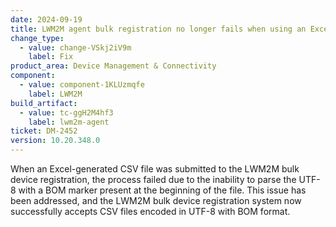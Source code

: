 ```yaml
---
date: 2024-09-19
title: LWM2M agent bulk registration no longer fails when using an Excel-generated CSV file
change_type:
  - value: change-VSkj2iV9m
    label: Fix
product_area: Device Management & Connectivity
component:
  - value: component-1KLUzmqfe
    label: LWM2M
build_artifact:
  - value: tc-ggH2M4hf3
    label: lwm2m-agent
ticket: DM-2452
version: 10.20.348.0
---
```


When an Excel-generated CSV file was submitted to the LWM2M bulk device registration, the process failed due to the inability to parse the UTF-8 with a BOM marker present at the beginning of the file. This issue has been addressed, and the LWM2M bulk device registration system now successfully accepts CSV files encoded in UTF-8 with BOM format.
